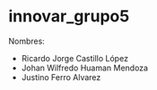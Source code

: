 # innovar_grupo5

Nombres: 
- Ricardo Jorge Castillo López
- Johan Wilfredo Huaman Mendoza
- Justino Ferro Alvarez